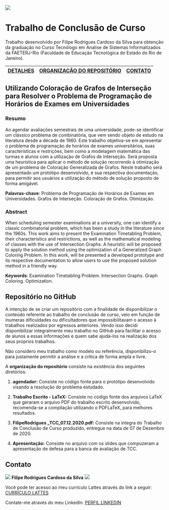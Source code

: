 ![](http://www.faeterj-rio.edu.br/wp-content/uploads/2014/05/logo_banner01.jpg)

# Trabalho de Conclusão de Curso

Trabalho desenvolvido por Filipe Rodrigues Cardoso da Silva para obtenção da graduação no Curso Tecnólogo em Analise de Sistemas Informatizados da FAETERJ-Rio (Faculdade de Educação Tecnológica do Estado do Rio de Janeiro).

| [DETALHES](#utilizando) | [ORGANIZAÇÃO DO REPOSITÓRIO](#repositorio)  | [CONTATO](#Contato)  |
| :------------: | :-------------: | :------------: |


## Utilizando Coloração de Grafos de Interseção para Resolver o Problema de Programação de Horários de Exames em Universidades


### Resumo 

Ao agendar avaliações semestrais de uma universidade, pode-se identificar um clássico problema de combinatória, que vem sendo objeto de estudo na literatura desde a década de 1960. Este trabalho objetiva-se em apresentar o problema de programação de horários de exames universitários, suas características e restrições, bem como a modelagem matemática das turmas e alunos com a utilização de Grafos de Interseção. Será proposta uma heurística para aplicar o método de solução recorrendo à otimização de um problema de Coloração Generalizada de Grafos. Neste trabalho será apresentado um protótipo desenvolvido, e sua respectiva documentação, para permitir aos usuários a utilização do método de solução proposto de forma amigável.

**Palavras-chave**: Problema de Programação de Horários de Exames em Universidades. Grafos de Interseção. Coloração de Grafos. Otimização.

### Abstract

When scheduling semester examinations at a university, one can identify a classic combinatorial problem, which has been a study in the literature since the 1960s. This work aims to present the Examination Timetabling Problem, their characteristics and restrictions, as well as the mathematical modeling of classes with the use of Intersection Graphs. A heuristic will be proposed to apply the solution method using the optimization of a Generalized Graph Coloring Problem. In this work, will be presented a developed prototype and its respective documentation to allow users to use the proposed solution method in a friendly way.

**Keywords**: Examination Timetabling Problem. Intersection Graphs. Graph Coloring. Optimization.

## Repositório no GitHub

A intenção de se criar um repositório com a finalidade de disponibilizar o conteúdo referente ao trabalho de conclusão de curso, veio em função de inumeras dificuldades ou dificultadores que impossibilitavam o acesso à trabalhos realizados por egressos anteriores. Vendo isso decidi disponibilizar integralmente meu trabalho no GitHub para facilitar o acesso de alunos a essas informações e quem sabe ajuda-los na realização dos seus proprios trabalhos.

Não considero meu trabalho como modelo ou referência, disponibilizo-o para justamente permitir a análise e a crítica de forma ampla e livre.

A **organização do repositório** consiste na existência dos seguintes diretórios:

1. **agendador:** Consiste no código fonte para o protótipo desenvolvido visando a resolução do problema estudado.

2. **Trabalho Escrito - LaTeX:** Consiste no código fonte dos arquivos LaTeX que geraram o arquivo PDF do trabalho escrito desenvolvido, recomenda-se a compilação utilizando o PDFLaTeX, para melhores resultados. 

3. **FilipeRodrigues _TCC_07.12.2020.pdf:** Consiste na integra do Trabalho de Conclusão de Curso produzido, entregue na data de 07 de Dezembro de 2020.

4. **Apresentação:** Consiste no arquivo com os slides que compuzeram a apresentação de defesa para a banca de avaliação de TCC.

## Contato

![](https://avatars3.githubusercontent.com/u/31597642?v=4&s=50) **Filipe Rodrigues Cardoso da Silva** [![](https://assets-cdn.github.com/favicon.ico)](https://github.com/FilipeRodrigues3003 "Filipe")

Você pode ter acesso ao meu currículo Lattes através do link a seguir:  [CURRÍCULO LATTES](http://lattes.cnpq.br/3833561082053458 "Currículo de Filipe Rodrigues no padrão Lattes/CNPq")

Contate-me através do meu LinkedIn: [PERFIL LINKEDIN](https://www.linkedin.com/in/filipe-rodrigues-silva/ "Perfil de Filipe Rodrigues no LinkedIn")

